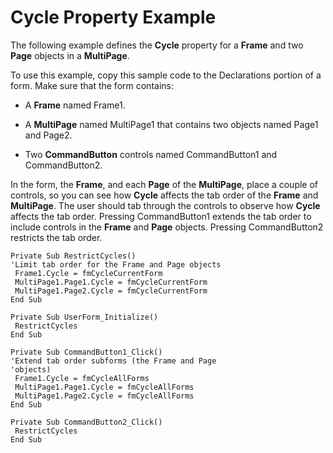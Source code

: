 
# Cycle Property Example

The following example defines the  **Cycle** property for a **Frame** and two **Page** objects in a **MultiPage**.

To use this example, copy this sample code to the Declarations portion of a form. Make sure that the form contains:




- A  **Frame** named Frame1.
    
- A  **MultiPage** named MultiPage1 that contains two objects named Page1 and Page2.
    
- Two  **CommandButton** controls named CommandButton1 and CommandButton2.
    

In the form, the  **Frame**, and each  **Page** of the **MultiPage**, place a couple of controls, so you can see how  **Cycle** affects the tab order of the **Frame** and **MultiPage**.
The user should tab through the controls to observe how  **Cycle** affects the tab order. Pressing CommandButton1 extends the tab order to include controls in the **Frame** and **Page** objects. Pressing CommandButton2 restricts the tab order.



```
Private Sub RestrictCycles() 
'Limit tab order for the Frame and Page objects 
 Frame1.Cycle = fmCycleCurrentForm 
 MultiPage1.Page1.Cycle = fmCycleCurrentForm 
 MultiPage1.Page2.Cycle = fmCycleCurrentForm 
End Sub 
 
Private Sub UserForm_Initialize() 
 RestrictCycles 
End Sub 
 
Private Sub CommandButton1_Click() 
'Extend tab order subforms (the Frame and Page 
'objects) 
 Frame1.Cycle = fmCycleAllForms 
 MultiPage1.Page1.Cycle = fmCycleAllForms 
 MultiPage1.Page2.Cycle = fmCycleAllForms 
End Sub 
 
Private Sub CommandButton2_Click() 
 RestrictCycles 
End Sub
```

